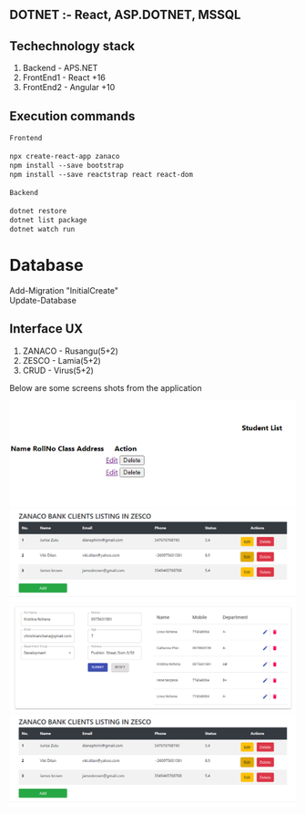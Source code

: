 ## DOTNET :- React, ASP.DOTNET, MSSQL

## Techechnology stack 
 
1. Backend    - APS.NET
2. FrontEnd1  - React +16
3. FrontEnd2  - Angular +10

## Execution commands
```
Frontend

npx create-react-app zanaco
npm install --save bootstrap
npm install --save reactstrap react react-dom

Backend

dotnet restore
dotnet list package
dotnet watch run

```
# Database

Add-Migration "InitialCreate" \
Update-Database


## Interface UX
1. ZANACO - Rusangu(5+2)
2. ZESCO  - Lamia(5+2)
3. CRUD   - Virus(5+2)

 Below are some screens shots from the application
 
![ Page #1 ](https://github.com/LINOSNCHENA/DOTNET-Exercise-ZESCO/blob/master/UXVIEW/page1.png)
![ Page #2 ](https://github.com/LINOSNCHENA/DOTNET-Exercise-ZESCO/blob/master/UXVIEW/page2.png)
![ Page #3 ](https://github.com/LINOSNCHENA/DOTNET-Exercise-ZESCO/blob/master/UXVIEW/page3.png)
![ Page #4 ](https://github.com/LINOSNCHENA/DOTNET-Exercise-ZESCO/blob/master/UXVIEW/page4.png)